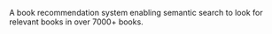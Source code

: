 A book recommendation system enabling semantic search to look for relevant books in over 7000+ books.
